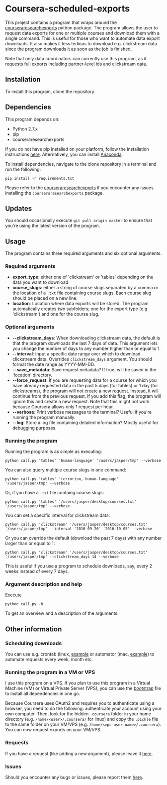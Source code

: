 # Coursera-scheduled-exports

This project contains a program that wraps around the [courseraresearchexports](https://github.com/coursera/courseraresearchexports) python package. The program allows the user to request data exports for one or multiple courses and download them with a single command. This is useful for those who want to automate data export downloads. It also makes it less tedious to download e.g. clickstream data since the program downloads it as soon as the job is finished.

Note that only data coordinators can currently use this program, as it requests full exports including partner-level ids and clickstream data.

## Installation

To install this program, clone the repository.

## Dependencies

This program depends on:

  * Python 2.7.x
  * pip
  * courseraresearchexports

If you do not have pip installed on your platform, follow the installation instructions [here](https://pip.pypa.io/en/latest/installing.html#install-or-upgrade-pip). Alternatively, you can install [Anaconda](https://www.continuum.io/downloads).

To install dependencies, navigate to the clone repository in a terminal and run the following:

```shell
pip install -r requirements.txt
```

Please refer to the [courseraresearchexports](https://github.com/coursera/courseraresearchexports) if you encounter any issues installing the `courseraresearchexports` package.

## Updates

You should occasionally execute `git pull origin master` to ensure that you're using the latest version of the program.

## Usage

The program contains three required arguments and six optional arguments.

### Required arguments

  - **export_type**: either one of 'clickstream' or 'tables' depending on the data you want to download.
  - **course_slugs**: either a string of course slugs separated by a comma or the location of a `.txt` file containing course slugs. Each course slug should be placed on a new line.
  - **location**: Location where data exports will be stored. The program automatically creates two subfolders; one for the export type (e.g. 'clickstream') and one for the course slug.

### Optional arguments

  - **--clickstream_days**: When downloading clickstream data, the default is that the program downloads the last 7 days of data. This argument lets you change the number of days to any number higher than or equal to 1.
  - **--interval**: Input a specific date range over which to download clickstream data. Overrides `clickstream_days` argument. You should format the date range as YYYY-MM-DD.
  - **--save_metadata**: Save request metadata? If true, will be saved in the 'location' directory.
  - **--force_request**: If you are requesting data for a course for which you have already requested data in the past 5 days (for tables) or 1 day (for clickstreams), the program will not create a new request. Instead, it will continue from the previous request. If you add this flag, the program will ignore this and create a new request. Note that this might not work because Coursera allows only 1 request per hour.
  - **--verbose**: Print verbose messages to the terminal? Useful if you're running the program manually.
  - **--log**: Store a log file containing detailed information? Mostly useful for debugging purposes.

### Running the program

Running the program is as simple as executing:

```shell
python call.py 'tables' 'human-language' '/users/jasper/tmp' --verbose
```

You can also query multiple course slugs in one command:

```shell
python call.py 'tables' 'terrorism, human-language' '/users/jasper/tmp' --verbose
```

Or, if you have a `.txt` file containg course slugs:

```shell
python call.py 'tables' '/users/jasper/desktop/courses.txt' '/users/jasper/tmp' --verbose
```

You can set a specific interval for clickstream data:

```shell
python call.py 'clickstream' '/users/jasper/desktop/courses.txt' '/users/jasper/tmp' --interval '2016-09-26' '2016-10-05' --verbose
```

Or you can override the default (download the past 7 days) with any number larger than or equal to 1:

```shell
python call.py 'clickstream' '/users/jasper/desktop/courses.txt' '/users/jasper/tmp' --clickstream_days 14 --verbose
```

This is useful if you use a program to schedule downloads, say, every 2 weeks instead of every 7 days.

### Argument description and help

Execute

```shell
python call.py -h
```

To get an overview and a description of the arguments.

## Other information

### Scheduling downloads

You can use e.g. crontab (linux, [example](https://github.com/JasperHG90/coursera-scheduled-exports-extra/blob/master/crontab.txt) or automator (mac, [example](http://apple.stackexchange.com/questions/59532/create-automator-service-with-a-python-script)) to automate requests every week, month etc.

### Running the program in a VM or VPS

I use this program on a VPS. If you plan to use this program in a Virtual Machine (VM) or Virtual Private Server (VPS), you can use the [bootstrap](https://github.com/JasperHG90/coursera-scheduled-exports-extra/blob/master/bootstrap.sh) file to install all dependencies in one go.

Because Coursera uses OAuth2 and requires you to authenticate using a browser, you need to do the following: authenticate your account using your own computer. Then, look for the hidden `.coursera` folder in your home directory (e.g. `/home/<user>/.coursera/` for linux) and copy the `.pickle` file to the same folder on your VM/VPS (e.g. `/home/<vps-user-name>/.coursera`). You can now request exports on your VM/VPS.

### Requests

If you have a request (like adding a new argument), please leave it [here](https://github.com/JasperHG90/coursera-scheduled-exports/issues).

### Issues

Should you encounter any bugs or issues, please report them [here](https://github.com/JasperHG90/coursera-scheduled-exports/issues).
